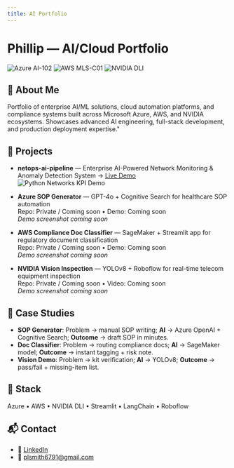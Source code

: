 ```yaml
---
title: AI Portfolio
---
```


# Phillip — AI/Cloud Portfolio

![Azure AI-102](https://img.shields.io/badge/Azure-AI--102-blue)
![AWS MLS-C01](https://img.shields.io/badge/AWS-MLS--C01-orange)
![NVIDIA DLI](https://img.shields.io/badge/NVIDIA-DLI-brightgreen)

## 👋 About Me

Portfolio of enterprise AI/ML solutions, cloud automation platforms, and compliance systems built across Microsoft Azure, AWS, and NVIDIA ecosystems. Showcases advanced AI engineering, full-stack development, and production deployment expertise."

## 🚀 Projects

- **netops-ai-pipeline** — Enterprise AI-Powered Network Monitoring & Anomaly Detection System
  → [Live Demo](https://netops-ai-pipeline-production.up.railway.app/)  
  ![Python Networks KPI Demo](assets/netops-demo.png)

- **Azure SOP Generator** — GPT-4o + Cognitive Search for healthcare SOP automation  
  Repo: Private / Coming soon • Demo: Coming soon  
  *Demo screenshot coming soon*

- **AWS Compliance Doc Classifier** — SageMaker + Streamlit app for regulatory document classification  
  Repo: Private / Coming soon • Demo: Coming soon  
  *Demo screenshot coming soon*

- **NVIDIA Vision Inspection** — YOLOv8 + Roboflow for real-time telecom equipment inspection  
  Repo: Private / Coming soon • Video: Coming soon  
  *Demo screenshot coming soon*

## 📜 Case Studies

- **SOP Generator**: Problem → manual SOP writing; **AI** → Azure OpenAI + Cognitive Search; **Outcome** → draft SOP in minutes.
- **Doc Classifier**: Problem → routing compliance docs; **AI** → SageMaker model; **Outcome** → instant tagging + risk note.
- **Vision Demo**: Problem → kit verification; **AI** → YOLOv8; **Outcome** → pass/fail + missing-item list.

## 🧰 Stack

Azure • AWS • NVIDIA DLI • Streamlit • LangChain • Roboflow

## 📬 Contact

- 💼 [LinkedIn](https://linkedin.com/in/phillip-l-smith)  
- 📧 plsmith6791@gmail.com
